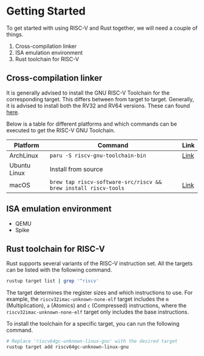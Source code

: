 # Getting Started

To get started with using RISC-V and Rust together, we will need a couple of
things.

1. Cross-compilation linker
2. ISA emulation environment
3. Rust toolchain for RISC-V

## Cross-compilation linker

It is generally advised to install the GNU RISC-V Toolchain for the
corresponding target. This differs between from target to target. Generally,
it is advised to install both the RV32 and RV64 versions. These can found
[here][riscv-gnu-toolchain].

Below is a table for different platforms and which commands can be executed to
get the RISC-V GNU Toolchain.

| Platform | Command | Link |
| -------- | ------- | ---- |
| ArchLinux | `paru -S riscv-gnu-toolchain-bin` | [Link](https://aur.archlinux.org/packages/riscv-gnu-toolchain-bin) |
| Ubuntu Linux | Install from source | |
| macOS | `brew tap riscv-software-src/riscv && brew install riscv-tools` | [Link](https://github.com/riscv-software-src/homebrew-riscv) |

## ISA emulation environment

- QEMU
- Spike

## Rust toolchain for RISC-V

Rust supports several variants of the RISC-V instruction set. All the targets
can be listed with the following command.

```bash
rustup target list | grep '^riscv'
```

The target determines the register sizes and which instructions to use. For
example, the `riscv32imac-unknown-none-elf` target includes the `m`
(Multiplication), `a` (Atomics) and `c` (Compressed) instructions, where the
`riscv32imac-unknown-none-elf` target only includes the base instructions.

To install the toolchain for a specific target, you can run the following
command.

```bash
# Replace 'riscv64gc-unknown-linux-gnu' with the desired target
rustup target add riscv64gc-unknown-linux-gnu
```

[riscv-gnu-toolchain]: https://github.com/riscv-collab/riscv-gnu-toolchain
